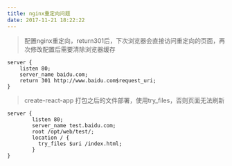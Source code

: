 ```yaml
---
title: nginx重定向问题
date: 2017-11-21 18:22:22
---
```

> 配置nginx重定向，return301后，下次浏览器会直接访问重定向的页面，再次修改配置后需要清除浏览器缓存

```
server {
    listen 80;
    server_name baidu.com;
    return 301 http://www.baidu.com$request_uri;
}
```

> create-react-app 打包之后的文件部署，使用try_files，否则页面无法刷新

```
server {
        listen 80;
        server_name test.baidu.com;
        root /opt/web/test/;
        location / {
          try_files $uri /index.html;
        }
}
```
  